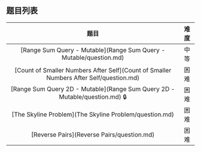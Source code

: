 ## 题目列表  
| 题目 | 难度 |  
|:---:|:---:|  
| [Range Sum Query - Mutable](Range Sum Query - Mutable/question.md) | 中等 |   
| [Count of Smaller Numbers After Self](Count of Smaller Numbers After Self/question.md) | 困难 |   
| [Range Sum Query 2D - Mutable](Range Sum Query 2D - Mutable/question.md) :lock: | 困难 |   
| [The Skyline Problem](The Skyline Problem/question.md) | 困难 |   
| [Reverse Pairs](Reverse Pairs/question.md) | 困难 |   
